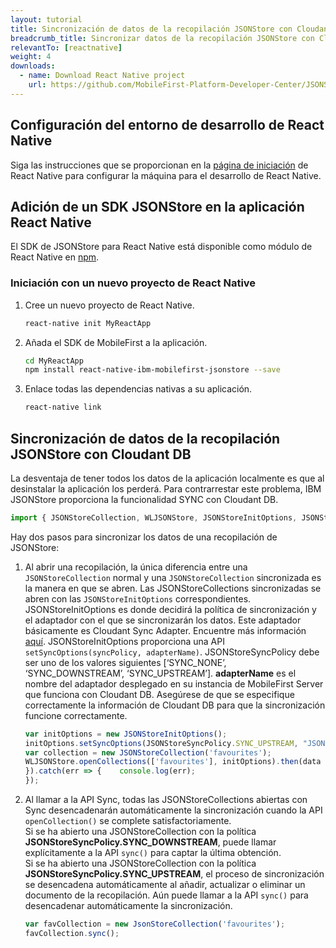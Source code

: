 ```yaml
---
layout: tutorial
title: Sincronización de datos de la recopilación JSONStore con Cloudant DB
breadcrumb_title: Sincronizar datos de la recopilación JSONStore con Cloudant DB
relevantTo: [reactnative]
weight: 4
downloads:
  - name: Download React Native project
    url: https://github.com/MobileFirst-Platform-Developer-Center/JSONStoreReactNative
---
```

<!-- NLS_CHARSET=UTF-8 -->
##  Configuración del entorno de desarrollo de React Native
Siga las instrucciones que se proporcionan en la [página de iniciación](https://facebook.github.io/react-native/docs/getting-started.html) de React Native para configurar la máquina para el desarrollo de React Native.

##  Adición de un SDK JSONStore en la aplicación React Native
El SDK de JSONStore para React Native está disponible como módulo de React Native en [npm](https://www.npmjs.com/package/react-native-mobilefirst-jsonstore).

### Iniciación con un nuevo proyecto de React Native
1. Cree un nuevo proyecto de React Native.
    ```bash
    react-native init MyReactApp
    ```

2. Añada el SDK de MobileFirst a la aplicación.
    ```bash
    cd MyReactApp
    npm install react-native-ibm-mobilefirst-jsonstore --save
    ```

3.  Enlace todas las dependencias nativas a su aplicación.
    ```bash
    react-native link
    ```

## Sincronización de datos de la recopilación JSONStore con Cloudant DB
La desventaja de tener todos los datos de la aplicación localmente es que al desinstalar la aplicación los perderá. Para contrarrestar este problema, IBM JSONStore proporciona la funcionalidad SYNC con Cloudant DB.

```javascript
import { JSONStoreCollection, WLJSONStore, JSONStoreInitOptions, JSONStoreSyncPolicy, JSONStoreAddOptions } from 'react-native-ibm-mobilefirst-jsonstore';
```

Hay dos pasos para sincronizar los datos de una recopilación de JSONStore:

1. Al abrir una recopilación, la única diferencia entre una `JSONStoreCollection` normal y una `JSONStoreCollection` sincronizada es la manera en que se abren. Las JSONStoreCollections sincronizadas se abren con las `JSONStoreInitOptions` correspondientes. JSONStoreInitOptions es donde decidirá la política de sincronización y el adaptador con el que se sincronizarán los datos. Este adaptador básicamente es Cloudant Sync Adapter. Encuentre más información [aquí](https://mobilefirstplatform.ibmcloud.com/blog/2018/02/23/jsonstoresync-couchdb-databases/). JSONStoreInitOptions proporciona una API `setSyncOptions(syncPolicy, adapterName)`. JSONStoreSyncPolicy debe ser uno de los valores siguientes [‘SYNC_NONE’, ‘SYNC_DOWNSTREAM’, ‘SYNC_UPSTREAM’]. **adapterName** es el nombre del adaptador desplegado en su instancia de MobileFirst Server que funciona con Cloudant DB. Asegúrese de que se especifique correctamente la información de Cloudant DB para que la sincronización funcione correctamente.

    ```javascript
    var initOptions = new JSONStoreInitOptions();
    initOptions.setSyncOptions(JSONStoreSyncPolicy.SYNC_UPSTREAM, "JSONStoreCloudantSync");
    var collection = new JSONStoreCollection('favourites');
    WLJSONStore.openCollections(['favourites'], initOptions).then(data => {	console.log("Successfully opened collection with Sync Policy!");
   }).catch(err => {	console.log(err);
   });
    ```

2. Al llamar a la API Sync, todas las JSONStoreCollections abiertas con Sync desencadenarán automáticamente la sincronización cuando la API `openCollection()` se complete satisfactoriamente.<br/>
    Si se ha abierto una JSONStoreCollection con la política **JSONStoreSyncPolicy.SYNC_DOWNSTREAM**, puede llamar explícitamente a la API `sync()` para captar la última obtención.<br/>
    Si se ha abierto una JSONStoreCollection con la política **JSONStoreSyncPolicy.SYNC_UPSTREAM**, el proceso de sincronización se desencadena automáticamente al añadir, actualizar o eliminar un documento de la recopilación. Aún puede llamar a la API `sync()` para desencadenar automáticamente la sincronización.<br/>
    ```javascript
    var favCollection = new JsonStoreCollection('favourites');
    favCollection.sync();
    ```    
